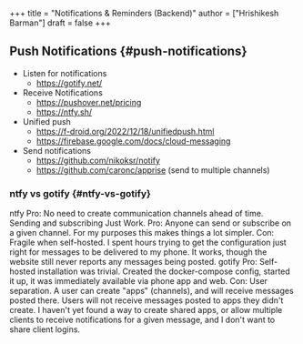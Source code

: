 +++
title = "Notifications & Reminders (Backend)"
author = ["Hrishikesh Barman"]
draft = false
+++

## Push Notifications {#push-notifications}

-   Listen for notifications
    -   <https://gotify.net/>
-   Receive Notifications
    -   <https://pushover.net/pricing>
    -   <https://ntfy.sh/>
-   Unified push
    -   <https://f-droid.org/2022/12/18/unifiedpush.html>
    -   <https://firebase.google.com/docs/cloud-messaging>
-   Send notifications
    -   <https://github.com/nikoksr/notify>
    -   <https://github.com/caronc/apprise> (send to multiple channels)


### ntfy vs gotify {#ntfy-vs-gotify}

ntfy
    Pro: No need to create communication channels ahead of time. Sending and subscribing Just Work.
    Pro: Anyone can send or subscribe on a given channel. For my purposes this makes things a lot simpler.
    Con: Fragile when self-hosted. I spent hours trying to get the configuration just right for messages to be delivered to my phone. It works, though the website still never reports any messages being posted.
gotify
    Pro: Self-hosted installation was trivial. Created the docker-compose config, started it up, it was immediately available via phone app and web.
    Con: User separation. A user can create "apps" (channels), and will receive messages posted there. Users will not receive messages posted to apps they didn't create. I haven't yet found a way to create shared apps, or allow multiple clients to receive notifications for a given message, and I don't want to share client logins.
